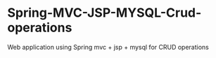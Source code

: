 # Spring-MVC-JSP-MYSQL-Crud-operations
Web application using Spring mvc + jsp + mysql for CRUD operations
